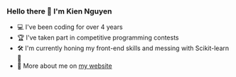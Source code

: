### Hello there 👋 I'm Kien Nguyen
- 💻 I've been coding for over 4 years
- 🏆 I've taken part in competitive programming contests
- 🛠️ I'm currently honing my front-end skills and messing with Scikit-learn 🤖
- 👨 More about me on [my website](https://nskien.xyz)
